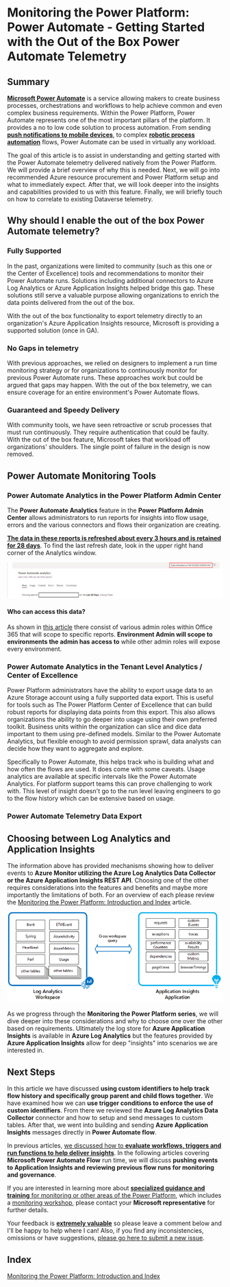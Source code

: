# Monitoring the Power Platform: Power Automate - Getting Started with the Out of the Box Power Automate Telemetry

## Summary

**[Microsoft Power Automate](https://docs.microsoft.com/en-us/power-automate/getting-started)** is a service allowing makers to create business processes, orchestrations and workflows to help achieve common and even complex business requirements. Within the Power Platform, Power Automate represents one of the most important pillars of the platform. It provides a no to low code solution to process automation. From sending **[push notifications to mobile devices](https://docs.microsoft.com/en-us/powerapps/maker/canvas-apps/add-notifications)**, to complex **[robotic process automation](https://flow.microsoft.com/en-us/ui-flows/)** flows, Power Automate can be used in virtually any workload.

The goal of this article is to assist in understanding and getting started with the Power Automate telemetry delivered natively from the Power Platform. We will provide a brief overview of why this is needed. Next, we will go into recommended Azure resource procurement and Power Platform setup and what to immediately expect. After that, we will look deeper into the insights and capabilities provided to us with this feature. Finally, we will briefly touch on how to correlate to existing Dataverse telemetry.

## Why should I enable the out of the box Power Automate telemetry?
### Fully Supported
In the past, organizations were limited to community (such as this one or the Center of Excellence) tools and recommendations to monitor their Power Automate runs. Solutions including additional connectors to Azure Log Analytics or Azure Application Insights helped bridge this gap. These solutions still serve a valuable purpose allowing organizations to enrich the data points delivered from the out of the box.

With the out of the box functionality to export telemetry directly to an organization's Azure Application Insights resource, Microsoft is providing a supported solution (once in GA).

### No Gaps in telemetry
With previous approaches, we relied on designers to implement a run time monitoring strategy or for organizations to continuously monitor for previous Power Automate runs. These approaches work but could be argued that gaps may happen. With the out of the box telemetry, we can ensure coverage for an entire environment's Power Automate flows.

### Guaranteed and Speedy Delivery
With community tools, we have seen retroactive or scrub processes that must run continuously. They require authentication that could be faulty. With the out of the box feature, Microsoft takes that workload off organizations' shoulders. The single point of failure in the design is now removed.

## Power Automate Monitoring Tools
### Power Automate Analytics in the Power Platform Admin Center

The **Power Automate Analytics** feature in the **Power Platform Admin Center** allows administrators to run reports for insights into flow usage, errors and the various connectors and flows their organization are creating.

**<u>The data in these reports is refreshed about every 3 hours and is retained for 28 days</u>**. To find the last refresh date, look in the upper right hand corner of the Analytics window.

<img src="https://raw.githubusercontent.com/aliyoussefi/MonitoringPowerPlatform/main/Artifacts/PowerAutomateAnalytics/LastRefreshTime.JPG"  />

#### Who can access this data?

As shown in [this article](https://docs.microsoft.com/en-us/power-platform/admin/analytics-flow#who-can-view-these-reports) there consist of various admin roles within Office 365 that will scope to specific reports. **Environment Admin will scope to environments the admin has access to** while other admin roles will expose every environment.

### Power Automate Analytics in the Tenant Level Analytics / Center of Excellence

Power Platform administrators have the ability to export usage data to an Azure Storage account using a fully supported data export. This is useful for tools such as The Power Platform Center of Excellence that can build robust reports for displaying data points from this export. This also allows organizations the ability to go deeper into usage using their own preferred toolkit. Business units within the organization can slice and dice data important to them using pre-defined models. Similar to the Power Automate Analytics, but flexible enough to avoid permission sprawl, data analysts can decide how they want to aggregate and explore.

Specifically to Power Automate, this helps track who is building what and how often the flows are used. It does come with some caveats. Usage analytics are available at specific intervals like the Power Automate Analytics. For platform support teams this can prove challenging to work with. This level of insight doesn't go to the run level leaving engineers to go to the flow history which can be extensive based on usage.

### Power Automate Telemetry Data Export




## Choosing between Log Analytics and Application Insights

The information above has provided mechanisms showing how to deliver events to **Azure Monitor utilizing the Azure Log Analytics Data Collector or the Azure Application Insights REST API**. Choosing one of the other requires considerations into the features and benefits and maybe more importantly the limitations of both. For an overview of each please review the [Monitoring the Power Platform: Introduction and Index](https://community.dynamics.com/crm/b/crminthefield/posts/monitoring-the-power-platform-introduction) article.

<img src="https://raw.githubusercontent.com/aliyoussefi/MonitoringPowerPlatform/main/Artifacts/PowerAutomate/LogAnalytics/workspaces.png"  />

As we progress through the **Monitoring the Power Platform series**, we will dive deeper into these considerations and why to choose one over the other based on requirements. Ultimately the log store for **Azure Application Insights** is available in **Azure Log Analytics** but the features provided by **Azure Application Insights** allow for deep "insights" into scenarios we are interested in.

## Next Steps

In this article we have discussed **using custom identifiers to help track flow history and specifically group parent and child flows together**. We have examined how we can **use trigger conditions to enforce the use of custom identifiers**. From there we reviewed the **Azure Log Analytics Data Collector** connector and how to setup and send messages to custom tables. After that, we went into building and sending **Azure Application Insights** messages directly in **Power Automate flow**.

In previous articles, [we discussed how to **evaluate workflows, triggers and run functions to help deliver insights**](https://community.dynamics.com/crm/b/crminthefield/posts/monitoring-the-power-platform-power-automate---run-time-part-1-triggers-workflows-and-actions). In the following articles covering **Microsoft Power Automate Flow** run time, we will discuss **pushing events to Application Insights and reviewing previous flow runs for monitoring and governance**.

If you are interested in learning more about [**specialized guidance and training** for monitoring or other areas of the Power Platform](https://community.dynamics.com/crm/b/crminthefield/posts/pfe-dynamics-365-service-offerings), which includes a [monitoring workshop](https://community.dynamics.com/crm/b/crminthefield/posts/pfe-dynamics-365-service-offerings), please contact your **Microsoft representative** for further details. 

Your feedback is **<u>extremely valuable</u>** so please leave a comment below and I'll be happy to help where I can! Also, if you find any inconsistencies, omissions or have suggestions, [please go here to submit a new issue](https://github.com/aliyoussefi/MonitoringPowerPlatform/issues).

## Index

[Monitoring the Power Platform: Introduction and Index](https://community.dynamics.com/crm/b/crminthefield/posts/monitoring-the-power-platform-introduction)